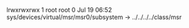 lrwxrwxrwx 1 root root 0 Jul 19 06:52 sys/devices/virtual/msr/msr0/subsystem -> ../../../../class/msr
